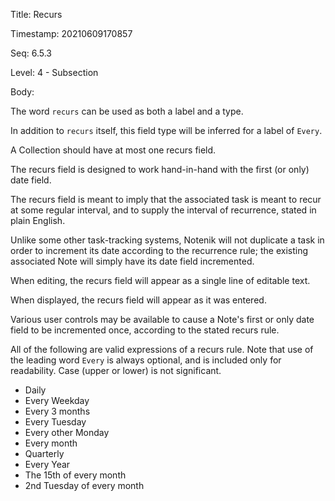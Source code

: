 Title:  Recurs

Timestamp: 20210609170857

Seq:    6.5.3

Level:  4 - Subsection

Body: 

The word `recurs` can be used as both a label and a type. 

In addition to `recurs` itself, this field type will be inferred for a label of `Every`.

A Collection should have at most one recurs field. 

The recurs field is designed to work hand-in-hand with the first (or only) date field.

The recurs field is meant to imply that the associated task is meant to recur at some regular interval, and to supply the interval of recurrence, stated in plain English. 

Unlike some other task-tracking systems, Notenik will not duplicate a task in order to increment its date according to the recurrence rule; the existing associated Note will simply have its date field incremented. 

When editing, the recurs field will appear as a single line of editable text.

When displayed, the recurs field will appear as it was entered.   

Various user controls may be available to cause a Note's first or only date field to be incremented once, according to the stated recurs rule. 

All of the following are valid expressions of a recurs rule. Note that use of the leading word `Every` is always optional, and is included only for readability. Case (upper or lower) is not significant. 

* Daily
* Every Weekday
* Every 3 months
* Every Tuesday
* Every other Monday
* Every month
* Quarterly
* Every Year
* The 15th of every month
* 2nd Tuesday of every month

